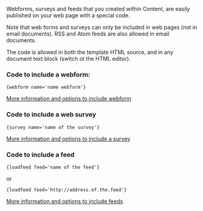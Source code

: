 Webforms, surveys and feeds that you created within Content, are easily
published on your web page with a special code.

Note that web forms and surveys can only be included in web pages (not
in email documents). RSS and Atom feeds are also allowed in email
documents.

The code is allowed in both the template HTML source, and in any
document text block (switch ot the HTML editor).

### Code to include a webform:

`{webform name='name webform'}`

[More information and options to include
webform](./publish-your-web-form.en.md)

### Code to include a web survey

`{survey name='name of the survey'}`

[More information and options to include a
survey](./publish-a-survey.en.md)

### Code to include a feed

`{loadfeed feed='name of the feed'}`

or

`{loadfeed feed='http://address.of.the.feed'}`

[More information and options to include
feeds](./the-loadfeed-function.en.md)
